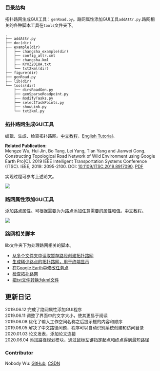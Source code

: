 ### 目录结构
拓扑路网生成GUI工具：`genRoad.py`。路网属性添加GUI工具`addAttr.py`.路网相关的各种脚本工具在`tools`文件夹下。

```
.
├── addAttr.py
├── doc(dir)
├── example(dir)
│   ├── changsha_example(dir)
│   ├── config_attr.xml
│   ├── changsha.kml
│   ├── KYXZ2018A.txt
│   └── txt2kml(dir)
├── figure(dir)
├── genRoad.py
├── lib(dir)
└── tools(dir)
    ├── dirsRoadGen.py
    ├── genSparseRoadpoint.py
    ├── modifyTasks.py
    ├── selectTaskPoints.py
    ├── showLink.py
    └── txt2kml.py
```

### 拓扑路网生成GUI工具
编辑、生成、检查拓扑路网。[中文教程](./doc/generate_topology_road_zh.md)，[English Tutorial](./doc/generate_topology_road_zh.md)。

**Related Publication**:  
Mengze Wu, Hui Jin, Bo Tang, Lei Yang, Tian Yang and Jianwei Gong. Constructing Topological Road Network of Wild Environment using Google Earth Pro[C]. 2019 IEEE Intelligent Transportation Systems Conference (ITSC). IEEE, 2019: 2095-2100. DOI: [10.1109/ITSC.2019.8917090](https://ieeexplore.ieee.org/document/8917090). [PDF](https://ieeexplore.ieee.org/stamp/stamp.jsp?tp=&arnumber=8917090)

实现过程可参考上述论文。

![](./figure/road_gen_small.png)

### 路网属性添加GUI工具
添加路点属性。可根据需要为为路点添加任意需要的属性和值。[中文教程](./doc/add_attribute.md)。

![](./figure/add_attr_startup.png)

### 路网相关脚本
lib文件夹下为处理路网相关的脚本。
- [从多个文件夹中读取暂存路段创建拓扑路网](./doc/dirs_generate_road.md)
- [生成稀少路点的拓扑路网，用于终端显示](./doc/generate_sparse_road.md)
- [在Google Earth中修改任务点](./doc/modify_tasks.md)
- [检查拓扑路网](./doc/show_link.md)
- [把txt文件转换为kml文件](./doc/rosbag2txt2kml.md)

## 更新日记
2019.06.12 完成了路网属性添加GUI程序  
2019.06.11 调整了界面中的文字大小，使其更易于阅读  
2019.06.08 优化了输入工作空间名称之后提示框的内容和顺序  
2019.06.05 解决了中文路径问题，程序可以自动识别系统创建和访问目录  
2020.01.03 论文发表，添加论文连接  
2020.06.04 添加路径规划模块，通过鼠标左键指定起点和终点得到最短路径

### Contributor
Nobody Wu: [GitHub](https://github.com/nobodywu), [CSDN](https://blog.csdn.net/NobodyWu)
